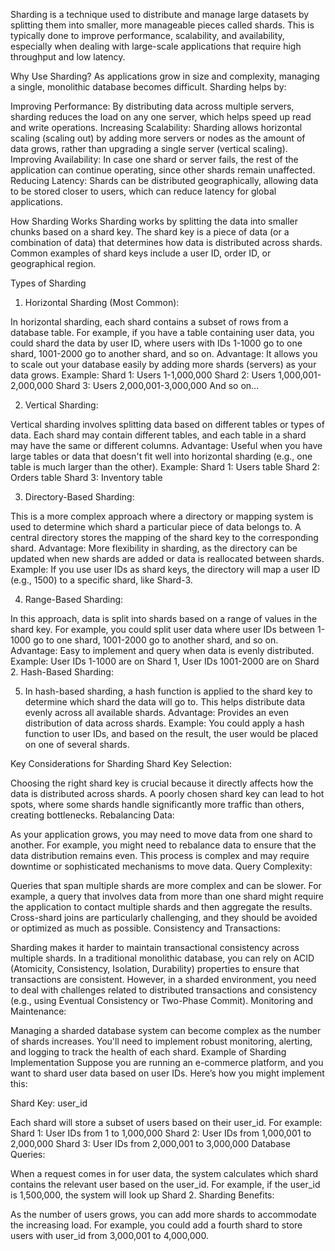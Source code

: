 Sharding is a technique used to distribute and manage large datasets by splitting them into smaller, more manageable
pieces called shards. This is typically done to improve performance, scalability, and availability, especially when
dealing with large-scale applications that require high throughput and low latency.

Why Use Sharding?
As applications grow in size and complexity, managing a single, monolithic database becomes difficult. Sharding helps
by:

Improving Performance: By distributing data across multiple servers, sharding reduces the load on any one server, which
helps speed up read and write operations.
Increasing Scalability: Sharding allows horizontal scaling (scaling out) by adding more servers or nodes as the amount
of data grows, rather than upgrading a single server (vertical scaling).
Improving Availability: In case one shard or server fails, the rest of the application can continue operating, since
other shards remain unaffected.
Reducing Latency: Shards can be distributed geographically, allowing data to be stored closer to users, which can reduce
latency for global applications.

How Sharding Works
Sharding works by splitting the data into smaller chunks based on a shard key. The shard key is a piece of data (or a
combination of data) that determines how data is distributed across shards. Common examples of shard keys include a user
ID, order ID, or geographical region.

Types of Sharding

1. Horizontal Sharding (Most Common):

In horizontal sharding, each shard contains a subset of rows from a database table. For example, if you have a table
containing user data, you could shard the data by user ID, where users with IDs 1-1000 go to one shard, 1001-2000 go to
another shard, and so on.
Advantage: It allows you to scale out your database easily by adding more shards (servers) as your data grows.
Example:
Shard 1: Users 1-1,000,000
Shard 2: Users 1,000,001-2,000,000
Shard 3: Users 2,000,001-3,000,000
And so on...

2. Vertical Sharding:

Vertical sharding involves splitting data based on different tables or types of data. Each shard may contain different
tables, and each table in a shard may have the same or different columns.
Advantage: Useful when you have large tables or data that doesn't fit well into horizontal sharding (e.g., one table is
much larger than the other).
Example:
Shard 1: Users table
Shard 2: Orders table
Shard 3: Inventory table

3. Directory-Based Sharding:

This is a more complex approach where a directory or mapping system is used to determine which shard a particular piece
of data belongs to. A central directory stores the mapping of the shard key to the corresponding shard.
Advantage: More flexibility in sharding, as the directory can be updated when new shards are added or data is
reallocated between shards.
Example: If you use user IDs as shard keys, the directory will map a user ID (e.g., 1500) to a specific shard, like
Shard-3.

4. Range-Based Sharding:

In this approach, data is split into shards based on a range of values in the shard key. For example, you could split
user data where user IDs between 1-1000 go to one shard, 1001-2000 go to another shard, and so on.
Advantage: Easy to implement and query when data is evenly distributed.
Example: User IDs 1-1000 are on Shard 1, User IDs 1001-2000 are on Shard 2.
Hash-Based Sharding:

5. In hash-based sharding, a hash function is applied to the shard key to determine which shard the data will go to.
   This helps distribute data evenly across all available shards.
   Advantage: Provides an even distribution of data across shards.
   Example: You could apply a hash function to user IDs, and based on the result, the user would be placed on one of
   several shards.

Key Considerations for Sharding
Shard Key Selection:

Choosing the right shard key is crucial because it directly affects how the data is distributed across shards. A poorly
chosen shard key can lead to hot spots, where some shards handle significantly more traffic than others, creating
bottlenecks.
Rebalancing Data:

As your application grows, you may need to move data from one shard to another. For example, you might need to rebalance
data to ensure that the data distribution remains even. This process is complex and may require downtime or
sophisticated mechanisms to move data.
Query Complexity:

Queries that span multiple shards are more complex and can be slower. For example, a query that involves data from more
than one shard might require the application to contact multiple shards and then aggregate the results.
Cross-shard joins are particularly challenging, and they should be avoided or optimized as much as possible.
Consistency and Transactions:

Sharding makes it harder to maintain transactional consistency across multiple shards. In a traditional monolithic
database, you can rely on ACID (Atomicity, Consistency, Isolation, Durability) properties to ensure that transactions
are consistent. However, in a sharded environment, you need to deal with challenges related to distributed transactions
and consistency (e.g., using Eventual Consistency or Two-Phase Commit).
Monitoring and Maintenance:

Managing a sharded database system can become complex as the number of shards increases. You'll need to implement robust
monitoring, alerting, and logging to track the health of each shard.
Example of Sharding Implementation
Suppose you are running an e-commerce platform, and you want to shard user data based on user IDs. Here’s how you might
implement this:

Shard Key: user_id

Each shard will store a subset of users based on their user_id. For example:
Shard 1: User IDs from 1 to 1,000,000
Shard 2: User IDs from 1,000,001 to 2,000,000
Shard 3: User IDs from 2,000,001 to 3,000,000
Database Queries:

When a request comes in for user data, the system calculates which shard contains the relevant user based on the
user_id. For example, if the user_id is 1,500,000, the system will look up Shard 2.
Sharding Benefits:

As the number of users grows, you can add more shards to accommodate the increasing load. For example, you could add a
fourth shard to store users with user_id from 3,000,001 to 4,000,000.